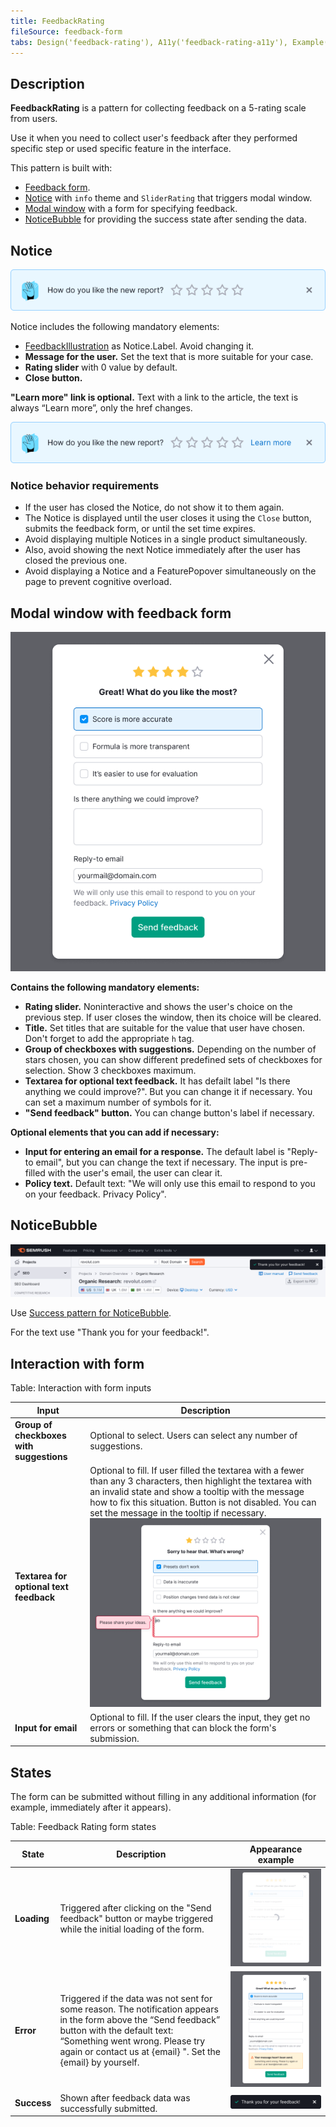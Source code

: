 ```yaml
---
title: FeedbackRating
fileSource: feedback-form
tabs: Design('feedback-rating'), A11y('feedback-rating-a11y'), Example('feedback-rating-code')
---
```


## Description

**FeedbackRating** is a pattern for collecting feedback on a 5-rating scale from users.

Use it when you need to collect user's feedback after they performed specific step or used specific feature in the interface.

This pattern is built with:

- [Feedback form](/components/feedback-form/feedback-form).
- [Notice](/components/notice/notice) with `info` theme and `SliderRating` that triggers modal window.
- [Modal window](/components/modal/modal) with a form for specifying feedback.
- [NoticeBubble](/components/notice-bubble/notice-bubble-code#success-notice) for providing the success state after sending the data.

## Notice

![](static/feedback-rating-notice.png)

Notice includes the following mandatory elements:

- [FeedbackIllustration](/style/illustration/illustration) as Notice.Label. Avoid changing it.
- **Message for the user.** Set the text that is more suitable for your case.
- **Rating slider** with 0 value by default.
- **Close button.**

**"Learn more" link is optional.** Text with a link to the article, the text is always “Learn more”, only the href changes.

![](static/feedback-rating-notice-link.png)

### Notice behavior requirements

- If the user has closed the Notice, do not show it to them again.
- The Notice is displayed until the user closes it using the `Close` button, submits the feedback form, or until the set time expires.
- Avoid displaying multiple Notices in a single product simultaneously.
- Also, avoid showing the next Notice immediately after the user has closed the previous one.
- Avoid displaying a Notice and a FeaturePopover simultaneously on the page to prevent cognitive overload.

## Modal window with feedback form

![](static/feedback-rating-modal.png)

**Contains the following mandatory elements:**

- **Rating slider.** Noninteractive and shows the user's choice on the previous step. If user closes the window, then its choice will be cleared.
- **Title.** Set titles that are suitable for the value that user have chosen. Don't forget to add the appropriate `h` tag.
- **Group of checkboxes with suggestions.** Depending on the number of stars chosen, you can show different predefined sets of checkboxes for selection. Show 3 checkboxes maximum.
- **Textarea for optional text feedback.** It has defailt label "Is there anything we could improve?". But you can change it if necessary. You can set a maximum number of symbols for it.
- **"Send feedback" button.** You can change button's label if necessary.

**Optional elements that you can add if necessary:**

- **Input for entering an email for a response.** The default label is "Reply-to email", but you can change the text if necessary. The input is pre-filled with the user's email, the user can clear it.
- **Policy text.** Default text: "We will only use this email to respond to you on your feedback. Privacy Policy".

## NoticeBubble

![](static/feedback-rating-success.png)

Use [Success pattern for NoticeBubble](/components/notice-bubble/notice-bubble-code#success-notice).

For the text use "Thank you for your feedback!".

## Interaction with form

Table: Interaction with form inputs

| Input                                    | Description                                                                                                                                                                                                                                                                                                                      |
| ---------------------------------------- | -------------------------------------------------------------------------------------------------------------------------------------------------------------------------------------------------------------------------------------------------------------------------------------------------------------------------------- |
| **Group of checkboxes with suggestions** | Optional to select. Users can select any number of suggestions.                                                                                                                                                                                                                                                                  |
| **Textarea for optional text feedback**  | Optional to fill. If user filled the textarea with a fewer than any 3 characters, then highlight the textarea with an invalid state and show a tooltip with the message how to fix this situation. Button is not disabled. You can set the message in the tooltip if necessary. ![](static/feedback-rating-textarea-invalid.png) |
| **Input for email**                      | Optional to fill. If the user clears the input, they get no errors or something that can block the form's submission.                                                                                                                                                                                                            |

## States

The form can be submitted without filling in any additional information (for example, immediately after it appears).

Table: Feedback Rating form states

| State       | Description                                                                                                                                                                                                                                       | Appearance example                             |
| ----------- | ------------------------------------------------------------------------------------------------------------------------------------------------------------------------------------------------------------------------------------------------- | ---------------------------------------------- |
| **Loading** | Triggered after clicking on the "Send feedback" button or maybe triggered while the initial loading of the form.                                                                                                                                  | ![](static/feedback-rating-loading.png)        |
| **Error**   | Triggered if the data was not sent for some reason. The notification appears in the form above the “Send feedback” button with the default text: “Something went wrong. Please try again or contact us at {email} ". Set the {email} by yourself. | ![](static/feedback-rating-error.png)          |
| **Success** | Shown after feedback data was successfully submitted.                                                                                                                                                                                             | ![](static/feedback-rating-success-notice.png) |
